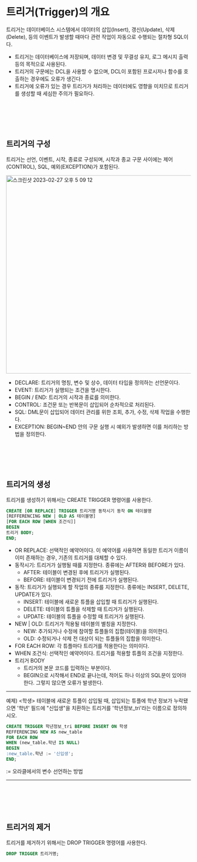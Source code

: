 # 트리거(Trigger)의 개요
트리거는 데이터베이스 시스템에서 데이터의 삽입(Insert), 갱신(Update), 삭제(Delete), 등의 이벤트가 발생할 때마다 관련 작업이 자동으로 수행되는 절차형 SQL이다.
- 트리거는 데이터베이스에 저장되며, 데이터 변경 및 무결성 유지, 로그 메시지 출력 등의 목적으로 사용된다.
- 트리거의 구문에는 DCL을 사용할 수 없으며, DCL이 포함된 프로시저나 함수를 호출하는 경우에도 오류가 생긴다.
- 트리거에 오류가 있는 경우 트리거가 처리하는 데이터에도 영향을 미치므로 트리거를 생성할 때 세심한 주의가 필요하다.

<br>
<br>
<br>
<br>

## 트리거의 구성
트리거는 선언, 이벤트, 시작, 종료로 구성되며, 시작과 종교 구문 사이에는 제어(CONTROL), SQL, 예외(EXCEPTION)가 포함된다.

<img width="539" alt="스크린샷 2023-02-27 오후 5 09 12" src="https://user-images.githubusercontent.com/125357376/221508446-bfc1bb6b-6815-4e98-affa-e514db8f8e51.png">

- DECLARE: 트리거의 명칭, 변수 및 상수, 데이터 타입을 정의하는 선언문이다.
- EVENT: 트리거가 실행되는 조건을 명시한다.
- BEGIN / END: 트리거의 시작과 종료를 의미한다.
- CONTROL: 조건문 또는 반복문이 삽입되어 순차적으로 처리된다.
- SQL: DML문이 삽입되어 데이터 관리를 위한 조회, 추가, 수정, 삭제 작업을 수행한다.
- EXCEPTION: BEGIN~END 안의 구문 실행 시 예외가 발생하면 이를 처리하는 방법을 정의한다.

<br>
<br>
<br>
<br>

## 트리거의 생성
트리거를 생성하기 위해서는 CREATE TRIGGER 명령어를 사용한다.

```sql
CREATE [OR REPLACE] TRIGGER 트리거명 동작시기 동작 ON 테이블명
[REFFERENCING NEW | OLD AS 테이블명]
[FOR EACH ROW [WHEN 조건식]]
BEGIN
트리거 BODY;
END;
```
- OR REPLACE: 선택적인 예약어이다. 이 예약어를 사용하면 동일한 트리거 이름이 이미 존재하는 경우, 기존의 트리거를 대체할 수 있다.
- 동작시기: 트리거가 실행될 때를 지정한다. 종류에는 AFTER와 BEFORE가 있다.
    * AFTER: 테이블이 변경된 후에 트리거가 실행된다.
    * BEFORE: 테이블이 변경되기 전에 트리거가 실행된다.
- 동작: 트리거가 실행되게 할 작업의 종류를 지정한다. 종류에는 INSERT, DELETE, UPDATE가 있다.
    * INSERT: 테이블에 새로운 튜플을 삽입할 때 트리거가 실행된다.
    * DELETE: 테이블의 튜플을 삭제할 때 트리거가 실행된다.
    * UPDATE: 테이블의 튜플을 수정할 때 트리거가 실행된다.
- NEW | OLD: 트리거가 적용될 테이블의 별칭을 지정한다.
    * NEW: 추가되거나 수정에 참여할 튜플들의 집합(테이블)을 의미한다.
    * OLD: 수정되거나 삭제 전 대상이 되는 튜플들의 집합을 의미한다.
- FOR EACH ROW: 각 튜플마다 트리거를 적용한다는 의미이다.
- WHEN 조건식: 선택적인 예약어이다. 트리거를 적용할 튜플의 조건을 지정한다.
- 트리거 BODY
    * 트리거의 본문 코드를 입력하는 부분이다.
    * BEGIN으로 시작해서 END로 끝나는데, 적어도 하나 이상의 SQL문이 있어야 한다. 그렇지 않으면 오류가 발생한다.

---
예제) <학생> 테이블에 새로운 튜플이 삽입될 때, 삽입되는 튜플에 학년 정보가 누락됐으면 '학년' 필드에 "신입생"을 치환하는 트리거를 '학년정보_tri'라는 이름으로 정의하시오.

```sql
CREATE TRIGGER 학년정보_tri BEFORE INSERT ON 학생
REFFERENCING NEW AS new_table
FOR EACH ROW
WHEN (new_table.학년 IS NULL)
BEGIN
:new_table.학년 := '신입생';
END;
```

:= 오라클에서의 변수 선언하는 방법

---
<br>
<br>
<br>
<br>

## 트리거의 제거 
트리거를 제거하기 위해서는 DROP TRIGGER 명령어를 사용한다.

```sql
DROP TRIGGER 트리거명;
```
